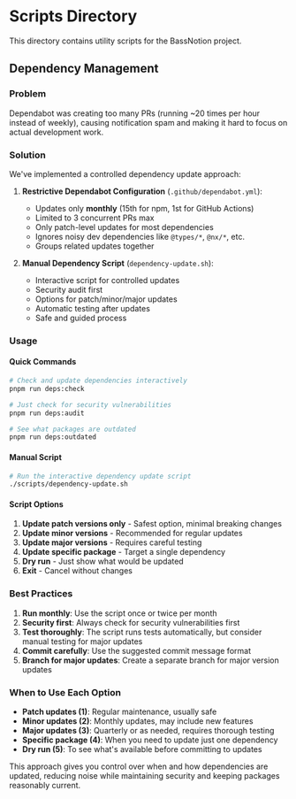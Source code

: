 # Scripts Directory

This directory contains utility scripts for the BassNotion project.

## Dependency Management

### Problem
Dependabot was creating too many PRs (running ~20 times per hour instead of weekly), causing notification spam and making it hard to focus on actual development work.

### Solution
We've implemented a controlled dependency update approach:

1. **Restrictive Dependabot Configuration** (`.github/dependabot.yml`):
   - Updates only **monthly** (15th for npm, 1st for GitHub Actions)
   - Limited to 3 concurrent PRs max
   - Only patch-level updates for most dependencies
   - Ignores noisy dev dependencies like `@types/*`, `@nx/*`, etc.
   - Groups related updates together

2. **Manual Dependency Script** (`dependency-update.sh`):
   - Interactive script for controlled updates
   - Security audit first
   - Options for patch/minor/major updates
   - Automatic testing after updates
   - Safe and guided process

### Usage

#### Quick Commands
```bash
# Check and update dependencies interactively
pnpm run deps:check

# Just check for security vulnerabilities
pnpm run deps:audit

# See what packages are outdated
pnpm run deps:outdated
```

#### Manual Script
```bash
# Run the interactive dependency update script
./scripts/dependency-update.sh
```

#### Script Options
1. **Update patch versions only** - Safest option, minimal breaking changes
2. **Update minor versions** - Recommended for regular updates
3. **Update major versions** - Requires careful testing
4. **Update specific package** - Target a single dependency
5. **Dry run** - Just show what would be updated
6. **Exit** - Cancel without changes

### Best Practices

1. **Run monthly**: Use the script once or twice per month
2. **Security first**: Always check for security vulnerabilities first
3. **Test thoroughly**: The script runs tests automatically, but consider manual testing for major updates
4. **Commit carefully**: Use the suggested commit message format
5. **Branch for major updates**: Create a separate branch for major version updates

### When to Use Each Option

- **Patch updates (1)**: Regular maintenance, usually safe
- **Minor updates (2)**: Monthly updates, may include new features
- **Major updates (3)**: Quarterly or as needed, requires thorough testing
- **Specific package (4)**: When you need to update just one dependency
- **Dry run (5)**: To see what's available before committing to updates

This approach gives you control over when and how dependencies are updated, reducing noise while maintaining security and keeping packages reasonably current. 